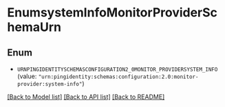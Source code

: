 # EnumsystemInfoMonitorProviderSchemaUrn

## Enum


* `URNPINGIDENTITYSCHEMASCONFIGURATION2_0MONITOR_PROVIDERSYSTEM_INFO` (value: `"urn:pingidentity:schemas:configuration:2.0:monitor-provider:system-info"`)


[[Back to Model list]](../README.md#documentation-for-models) [[Back to API list]](../README.md#documentation-for-api-endpoints) [[Back to README]](../README.md)


